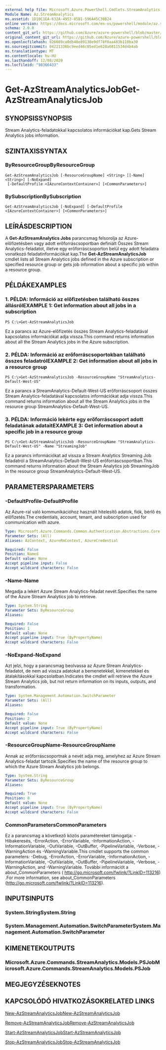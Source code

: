 ```yaml
---
external help file: Microsoft.Azure.PowerShell.Cmdlets.StreamAnalytics.dll-Help.xml
Module Name: Az.StreamAnalytics
ms.assetid: 1D10C1EA-632A-4953-85B1-596A45C30B24
online version: https://docs.microsoft.com/en-us/powershell/module/az.streamanalytics/get-azstreamanalyticsjob
schema: 2.0.0
content_git_url: https://github.com/Azure/azure-powershell/blob/master/src/StreamAnalytics/StreamAnalytics/help/Get-AzStreamAnalyticsJob.md
original_content_git_url: https://github.com/Azure/azure-powershell/blob/master/src/StreamAnalytics/StreamAnalytics/help/Get-AzStreamAnalyticsJob.md
ms.openlocfilehash: 826089ca0db48e89138e9df78f0aa483b110ba30
ms.sourcegitcommit: 04221336bc9eed46c05ed1e828a6811534d4b4ab
ms.translationtype: MT
ms.contentlocale: hu-HU
ms.lasthandoff: 12/08/2020
ms.locfileid: "98366433"
---
```

# <span data-ttu-id="58e79-101">Get-AzStreamAnalyticsJob</span><span class="sxs-lookup"><span data-stu-id="58e79-101">Get-AzStreamAnalyticsJob</span></span>

## <span data-ttu-id="58e79-102">SYNOPSIS</span><span class="sxs-lookup"><span data-stu-id="58e79-102">SYNOPSIS</span></span>
<span data-ttu-id="58e79-103">Stream Analytics-feladatokkal kapcsolatos információkat kap.</span><span class="sxs-lookup"><span data-stu-id="58e79-103">Gets Stream Analytics jobs information.</span></span>

## <span data-ttu-id="58e79-104">SZINTAXIS</span><span class="sxs-lookup"><span data-stu-id="58e79-104">SYNTAX</span></span>

### <span data-ttu-id="58e79-105">ByResourceGroup</span><span class="sxs-lookup"><span data-stu-id="58e79-105">ByResourceGroup</span></span>
```
Get-AzStreamAnalyticsJob [-ResourceGroupName] <String> [[-Name] <String>] [-NoExpand]
 [-DefaultProfile <IAzureContextContainer>] [<CommonParameters>]
```

### <span data-ttu-id="58e79-106">BySubscription</span><span class="sxs-lookup"><span data-stu-id="58e79-106">BySubscription</span></span>
```
Get-AzStreamAnalyticsJob [-NoExpand] [-DefaultProfile <IAzureContextContainer>] [<CommonParameters>]
```

## <span data-ttu-id="58e79-107">LEÍRÁS</span><span class="sxs-lookup"><span data-stu-id="58e79-107">DESCRIPTION</span></span>
<span data-ttu-id="58e79-108">A **Get-AzStreamAnalytics Jobs** parancsmag felsorolja az Azure-előfizetésben vagy adott erőforráscsoportban definiált Összes Stream Analytics-feladatot, illetve egy erőforráscsoporton belül egy adott feladatra vonatkozó feladatinformációkat kap.</span><span class="sxs-lookup"><span data-stu-id="58e79-108">The **Get-AzStreamAnalyticsJob** cmdlet lists all Stream Analytics jobs defined in the Azure subscription or specified resource group or gets job information about a specific job within a resource group.</span></span>

## <span data-ttu-id="58e79-109">PÉLDÁK</span><span class="sxs-lookup"><span data-stu-id="58e79-109">EXAMPLES</span></span>

### <span data-ttu-id="58e79-110">1. PÉLDA: Információ az előfizetésben található összes állásról</span><span class="sxs-lookup"><span data-stu-id="58e79-110">EXAMPLE 1: Get information about all jobs in a subscription</span></span>
```
PS C:\>Get-AzStreamAnalyticsJob
```

<span data-ttu-id="58e79-111">Ez a parancs az Azure-előfizetés összes Stream Analytics-feladatával kapcsolatos információkat adja vissza.</span><span class="sxs-lookup"><span data-stu-id="58e79-111">This command returns information about all the Stream Analytics jobs in the Azure subscription.</span></span>

### <span data-ttu-id="58e79-112">2. PÉLDA: Információ az erőforráscsoportokban található összes feladatról</span><span class="sxs-lookup"><span data-stu-id="58e79-112">EXAMPLE 2: Get information about all jobs in a resource group</span></span>
```
PS C:\>Get-AzStreamAnalyticsJob -ResourceGroupName "StreamAnalytics-Default-West-US"
```

<span data-ttu-id="58e79-113">Ez a parancs a StreamAnalytics-Default-West-US erőforráscsoport összes Stream Analytics-feladatával kapcsolatos információkat adja vissza.</span><span class="sxs-lookup"><span data-stu-id="58e79-113">This command returns information about all the Stream Analytics jobs in the resource group StreamAnalytics-Default-West-US.</span></span>

### <span data-ttu-id="58e79-114">3. PÉLDA: Információ lekérte egy erőforráscsoport adott feladatának adatait</span><span class="sxs-lookup"><span data-stu-id="58e79-114">EXAMPLE 3: Get information about a specific job in a resource group</span></span>
```
PS C:\>Get-AzStreamAnalyticsJob -ResourceGroupName "StreamAnalytics-Default-West-US" -Name "StreamingJob"
```

<span data-ttu-id="58e79-115">Ez a parancs információkat ad vissza a Stream Analytics Streaming Job feladatról a StreamAnalytics-Default-West-US erőforráscsoportban.</span><span class="sxs-lookup"><span data-stu-id="58e79-115">This command returns information about the Stream Analytics job StreamingJob in the resource group StreamAnalytics-Default-West-US.</span></span>

## <span data-ttu-id="58e79-116">PARAMETERS</span><span class="sxs-lookup"><span data-stu-id="58e79-116">PARAMETERS</span></span>

### <span data-ttu-id="58e79-117">-DefaultProfile</span><span class="sxs-lookup"><span data-stu-id="58e79-117">-DefaultProfile</span></span>
<span data-ttu-id="58e79-118">Az Azure-ral való kommunikációhoz használt hitelesítő adatok, fiók, bérlő és előfizetés.</span><span class="sxs-lookup"><span data-stu-id="58e79-118">The credentials, account, tenant, and subscription used for communication with azure.</span></span>

```yaml
Type: Microsoft.Azure.Commands.Common.Authentication.Abstractions.Core.IAzureContextContainer
Parameter Sets: (All)
Aliases: AzContext, AzureRmContext, AzureCredential

Required: False
Position: Named
Default value: None
Accept pipeline input: False
Accept wildcard characters: False
```

### <span data-ttu-id="58e79-119">-Name</span><span class="sxs-lookup"><span data-stu-id="58e79-119">-Name</span></span>
<span data-ttu-id="58e79-120">Megadja a lekért Azure Stream Analytics-feladat nevét.</span><span class="sxs-lookup"><span data-stu-id="58e79-120">Specifies the name of the Azure Stream Analytics job to retrieve.</span></span>

```yaml
Type: System.String
Parameter Sets: ByResourceGroup
Aliases:

Required: False
Position: 1
Default value: None
Accept pipeline input: True (ByPropertyName)
Accept wildcard characters: False
```

### <span data-ttu-id="58e79-121">-NoExpand</span><span class="sxs-lookup"><span data-stu-id="58e79-121">-NoExpand</span></span>
<span data-ttu-id="58e79-122">Azt jelzi, hogy a parancsmag beolvassa az Azure Stream Analytics-feladatot, de nem ad vissza adatokat a bemenetekkel, kimenetekkel és átalakításokkal kapcsolatban.</span><span class="sxs-lookup"><span data-stu-id="58e79-122">Indicates the cmdlet will retrieve the Azure Stream Analytics job, but not return information on its inputs, outputs, and transformation.</span></span>

```yaml
Type: System.Management.Automation.SwitchParameter
Parameter Sets: (All)
Aliases:

Required: False
Position: 2
Default value: None
Accept pipeline input: True (ByPropertyName)
Accept wildcard characters: False
```

### <span data-ttu-id="58e79-123">-ResourceGroupName</span><span class="sxs-lookup"><span data-stu-id="58e79-123">-ResourceGroupName</span></span>
<span data-ttu-id="58e79-124">Annak az erőforráscsoportnak a nevét adja meg, amelyhez az Azure Stream Analytics-feladat tartozik.</span><span class="sxs-lookup"><span data-stu-id="58e79-124">Specifies the name of the resource group to which the Azure Stream Analytics job belongs.</span></span>

```yaml
Type: System.String
Parameter Sets: ByResourceGroup
Aliases:

Required: True
Position: 0
Default value: None
Accept pipeline input: True (ByPropertyName)
Accept wildcard characters: False
```

### <span data-ttu-id="58e79-125">CommonParameters</span><span class="sxs-lookup"><span data-stu-id="58e79-125">CommonParameters</span></span>
<span data-ttu-id="58e79-126">Ez a parancsmag a következő közös paramétereket támogatja: -Hibakeresés, -ErrorAction, -ErrorVariable, -InformationAction, -InformationVariable, -OutVariable, -OutBuffer, -PipelineVariable, -Verbose, -WarningAction és -WarningVariable.</span><span class="sxs-lookup"><span data-stu-id="58e79-126">This cmdlet supports the common parameters: -Debug, -ErrorAction, -ErrorVariable, -InformationAction, -InformationVariable, -OutVariable, -OutBuffer, -PipelineVariable, -Verbose, -WarningAction, and -WarningVariable.</span></span> <span data-ttu-id="58e79-127">További információt a about_CommonParameters ( http://go.microsoft.com/fwlink/?LinkID=113216) .</span><span class="sxs-lookup"><span data-stu-id="58e79-127">For more information, see about_CommonParameters (http://go.microsoft.com/fwlink/?LinkID=113216).</span></span>

## <span data-ttu-id="58e79-128">INPUTS</span><span class="sxs-lookup"><span data-stu-id="58e79-128">INPUTS</span></span>

### <span data-ttu-id="58e79-129">System.String</span><span class="sxs-lookup"><span data-stu-id="58e79-129">System.String</span></span>

### <span data-ttu-id="58e79-130">System.Management.Automation.SwitchParameter</span><span class="sxs-lookup"><span data-stu-id="58e79-130">System.Management.Automation.SwitchParameter</span></span>

## <span data-ttu-id="58e79-131">KIMENETEK</span><span class="sxs-lookup"><span data-stu-id="58e79-131">OUTPUTS</span></span>

### <span data-ttu-id="58e79-132">Microsoft.Azure.Commands.StreamAnalytics.Models.PSJob</span><span class="sxs-lookup"><span data-stu-id="58e79-132">Microsoft.Azure.Commands.StreamAnalytics.Models.PSJob</span></span>

## <span data-ttu-id="58e79-133">MEGJEGYZÉSEK</span><span class="sxs-lookup"><span data-stu-id="58e79-133">NOTES</span></span>

## <span data-ttu-id="58e79-134">KAPCSOLÓDÓ HIVATKOZÁSOK</span><span class="sxs-lookup"><span data-stu-id="58e79-134">RELATED LINKS</span></span>

[<span data-ttu-id="58e79-135">New-AzStreamAnalyticsJob</span><span class="sxs-lookup"><span data-stu-id="58e79-135">New-AzStreamAnalyticsJob</span></span>](./New-AzStreamAnalyticsJob.md)

[<span data-ttu-id="58e79-136">Remove-AzStreamAnalyticsJob</span><span class="sxs-lookup"><span data-stu-id="58e79-136">Remove-AzStreamAnalyticsJob</span></span>](./Remove-AzStreamAnalyticsJob.md)

[<span data-ttu-id="58e79-137">Start-AzStreamAnalyticsJob</span><span class="sxs-lookup"><span data-stu-id="58e79-137">Start-AzStreamAnalyticsJob</span></span>](./Start-AzStreamAnalyticsJob.md)

[<span data-ttu-id="58e79-138">Stop-AzStreamAnalyticsJob</span><span class="sxs-lookup"><span data-stu-id="58e79-138">Stop-AzStreamAnalyticsJob</span></span>](./Stop-AzStreamAnalyticsJob.md)


